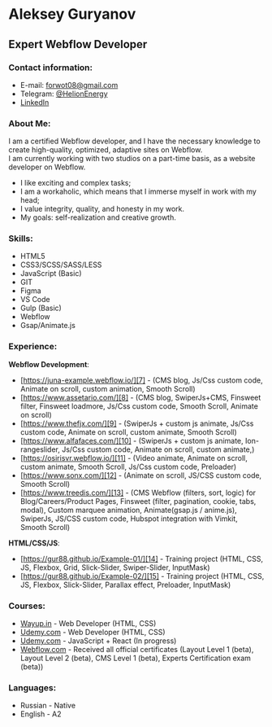 # Aleksey Guryanov
## Expert Webflow Developer
### Contact information:
- E-mail: forwot08@gmail.com
- Telegram: [@HelionEnergy][2]
- [LinkedIn][1]

### About Me:
I am a certified Webflow developer, and I have the necessary knowledge to create high-quality, optimized, adaptive sites on Webflow. <br>
I am currently working with two studios on a part-time basis, as a website developer on Webflow.
- I like exciting and complex tasks;
- I am a workaholic, which means that I immerse myself in work with my head;
- I value integrity, quality, and honesty in my work.
- My goals: self-realization and creative growth.

### Skills:
- HTML5
- CSS3/SCSS/SASS/LESS
- JavaScript (Basic)
- GIT
- Figma
- VS Code
- Gulp (Basic)
- Webflow
- Gsap/Animate.js

### Experience:
**Webflow Development**:
- [https://juna-example.webflow.io/][7] - (CMS blog, Js/Css custom code, Animate on scroll, custom animation, Smooth Scroll)
- [https://www.assetario.com/][8] - (CMS blog, SwiperJs+CMS, Finsweet filter, Finsweet loadmore, Js/Css custom code, Smooth Scroll, Animate on scroll)
- [https://www.thefjx.com/][9] - (SwiperJs + custom js animate, Js/Css custom code, Animate on scroll, custom animate, Smooth Scroll)
- [https://www.alfafaces.com/][10] - (SwiperJs + custom js animate, Ion-rangeslider, Js/Css custom code, Animate on scroll, custom animate,)
- [https://osirisvr.webflow.io/][11] - (Video animate, Animate on scroll, custom animate, Smooth Scroll, Js/Css custom code, Preloader)
- [https://www.sonx.com/][12] - (Animate on scroll, JS/CSS custom code, Smooth Scroll)
- [https://www.treedis.com/][13] - (CMS Webflow (filters, sort, logic) for Blog/Careers/Product Pages, Finsweet (filter, pagination, cookie, tabs, modal), Custom marquee animation, Animate(gsap.js / anime.js), SwiperJs, JS/CSS custom code, Hubspot integration with Vimkit, Smooth Scroll)

**HTML/CSS/JS**:
- [https://gur88.github.io/Example-01/][14] - Training project (HTML, CSS, JS, Flexbox, Grid, Slick-Slider, Swiper-Slider, InputMask)
- [https://gur88.github.io/Example-02/][15] - Training project (HTML, CSS, JS, Flexbox, Slick-Slider, Parallax effect, Preloader, InputMask)

### Сourses:
- [Wayup.in][6] - Web Developer (HTML, CSS)
- [Udemy.com][3] - Web Developer (HTML, CSS)
- [Udemy.com][4] - JavaScript + React (In progress)
- [Webflow.com][5] - Received all official certificates (Layout Level 1 (beta), Layout Level 2 (beta), CMS Level 1 (beta), Experts Certification exam (beta))

### Languages:
- Russian - Native
- English - A2

[1]: https://www.linkedin.com/in/aleksey-guryanov-webflow/ "LinkedIn"
[2]: https://t.me/HelionEnergy "@HelionEnergy"
[3]: https://www.udemy.com/course/webdeveloper/ "Udemy Web-Developer"
[4]: https://www.udemy.com/course/javascript_full/ "Udemy JavaScript + React"
[5]: https://university.webflow.com/certification-exams "Webflow Certifications"
[6]: https://wayup.in/ "Wayup.in"
[7]: https://juna-example.webflow.io/
[8]: https://www.assetario.com/
[9]: https://www.thefjx.com/
[10]: https://www.alfafaces.com/
[11]: https://osirisvr.webflow.io/
[12]: https://www.sonx.com/
[13]: https://www.treedis.com/
[14]: https://gur88.github.io/Example-01/
[15]: https://gur88.github.io/Example-02/
